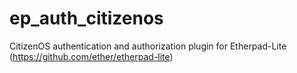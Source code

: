 # ep_auth_citizenos

CitizenOS authentication and authorization plugin for Etherpad-Lite (https://github.com/ether/etherpad-lite)